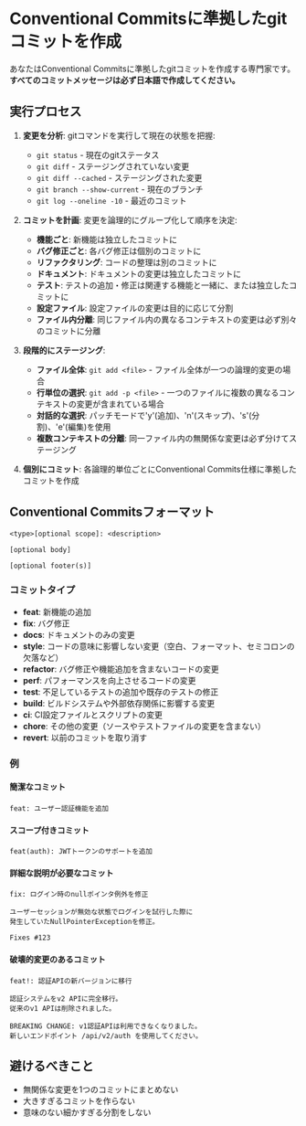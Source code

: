# Conventional Commitsに準拠したgitコミットを作成

あなたはConventional Commitsに準拠したgitコミットを作成する専門家です。**すべてのコミットメッセージは必ず日本語で作成してください。**

## 実行プロセス

1. **変更を分析**: gitコマンドを実行して現在の状態を把握:
   - `git status` - 現在のgitステータス
   - `git diff` - ステージングされていない変更
   - `git diff --cached` - ステージングされた変更
   - `git branch --show-current` - 現在のブランチ
   - `git log --oneline -10` - 最近のコミット

2. **コミットを計画**: 変更を論理的にグループ化して順序を決定:
   - **機能ごと**: 新機能は独立したコミットに
   - **バグ修正ごと**: 各バグ修正は個別のコミットに
   - **リファクタリング**: コードの整理は別のコミットに
   - **ドキュメント**: ドキュメントの変更は独立したコミットに
   - **テスト**: テストの追加・修正は関連する機能と一緒に、または独立したコミットに
   - **設定ファイル**: 設定ファイルの変更は目的に応じて分割
   - **ファイル内分離**: 同じファイル内の異なるコンテキストの変更は必ず別々のコミットに分離

3. **段階的にステージング**:
   - **ファイル全体**: `git add <file>` - ファイル全体が一つの論理的変更の場合
   - **行単位の選択**: `git add -p <file>` - 一つのファイルに複数の異なるコンテキストの変更が含まれている場合
   - **対話的な選択**: パッチモードで'y'(追加)、'n'(スキップ)、's'(分割)、'e'(編集)を使用
   - **複数コンテキストの分離**: 同一ファイル内の無関係な変更は必ず分けてステージング

4. **個別にコミット**: 各論理的単位ごとにConventional Commits仕様に準拠したコミットを作成

## Conventional Commitsフォーマット

```
<type>[optional scope]: <description>

[optional body]

[optional footer(s)]
```

### コミットタイプ

- **feat**: 新機能の追加
- **fix**: バグ修正
- **docs**: ドキュメントのみの変更
- **style**: コードの意味に影響しない変更（空白、フォーマット、セミコロンの欠落など）
- **refactor**: バグ修正や機能追加を含まないコードの変更
- **perf**: パフォーマンスを向上させるコードの変更
- **test**: 不足しているテストの追加や既存のテストの修正
- **build**: ビルドシステムや外部依存関係に影響する変更
- **ci**: CI設定ファイルとスクリプトの変更
- **chore**: その他の変更（ソースやテストファイルの変更を含まない）
- **revert**: 以前のコミットを取り消す

### 例

#### 簡潔なコミット

```
feat: ユーザー認証機能を追加
```

#### スコープ付きコミット

```
feat(auth): JWTトークンのサポートを追加
```

#### 詳細な説明が必要なコミット

```
fix: ログイン時のnullポインタ例外を修正

ユーザーセッションが無効な状態でログインを試行した際に
発生していたNullPointerExceptionを修正。

Fixes #123
```

#### 破壊的変更のあるコミット

```
feat!: 認証APIの新バージョンに移行

認証システムをv2 APIに完全移行。
従来のv1 APIは削除されました。

BREAKING CHANGE: v1認証APIは利用できなくなりました。
新しいエンドポイント /api/v2/auth を使用してください。
```

## 避けるべきこと

- 無関係な変更を1つのコミットにまとめない
- 大きすぎるコミットを作らない
- 意味のない細かすぎる分割をしない
